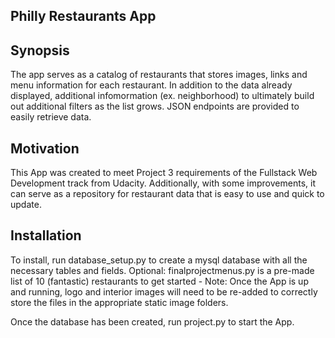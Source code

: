 ## Philly Restaurants App

## Synopsis

The app serves as a catalog of restaurants that stores images, links and menu information for each restaurant. In addition to the data already displayed, additional infomormation (ex. neighborhood) to ultimately build out additional filters as the list grows. JSON endpoints are provided to easily retrieve data.

## Motivation

This App was created to meet Project 3 requirements of the Fullstack Web Development track from Udacity. Additionally, with some improvements, it can serve as a repository for restaurant data that is easy to use and quick to update.

## Installation

To install, run database_setup.py to create a mysql database with all the necessary tables and fields. Optional: finalprojectmenus.py is a pre-made list of 10 (fantastic) restaurants to get started - Note: Once the App is up and running, logo and interior images will need to be re-added to correctly store the files in the appropriate static image folders.

Once the database has been created, run project.py to start the App.
